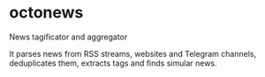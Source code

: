 # octonews
News tagificator and aggregator

It parses news from RSS streams, websites and Telegram channels, deduplicates them, extracts tags and finds simular news.